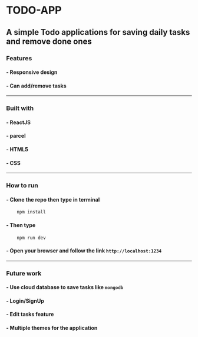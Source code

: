 # TODO-APP

## A simple Todo applications for saving daily tasks and remove done ones

### Features

#### - Responsive design

#### - Can add/remove tasks

---

### Built with

#### - ReactJS

#### - parcel

#### - HTML5

#### - CSS

---

### How to run

#### - Clone the repo then type in terminal

```code
    npm install
```

#### - Then type

```code
    npm run dev
```

#### - Open your browser and follow the link `http://localhost:1234`

---

### Future work

#### - Use cloud database to save tasks like `mongodb`

#### - Login/SignUp

#### - Edit tasks feature

#### - Multiple themes for the application
